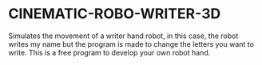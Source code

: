 # CINEMATIC-ROBO-WRITER-3D
Simulates the movement of a writer hand robot, in this case, the robot writes my name but the program is made to change the letters you want to write. This is a free program to develop your own robot hand. 
